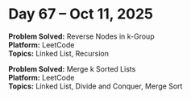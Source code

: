 # Day 67 – Oct 11, 2025

**Problem Solved:** Reverse Nodes in k-Group               
**Platform:** LeetCode                       
**Topics:** Linked List, Recursion

**Problem Solved:** Merge k Sorted Lists                             
**Platform:** LeetCode                       
**Topics:** Linked List, Divide and Conquer, Merge Sort